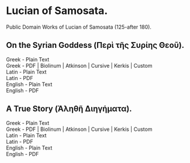 # Lucian of Samosata.

Public Domain Works of Lucian of Samosata (125-after 180).

## On the Syrian Goddess (Περὶ τῆς Συρίης Θεοῦ).

Greek - Plain Text  
Greek - PDF | Biolinum | Atkinson | Cursive | Kerkis | Custom  
Latin - Plain Text  
Latin - PDF  
English - Plain Text  
English - PDF  

## A True Story (Ἀληθῆ Διηγήματα).

Greek - Plain Text  
Greek - PDF | Biolinum | Atkinson | Cursive | Kerkis | Custom  
Latin - Plain Text  
Latin - PDF  
English - Plain Text  
English - PDF  
